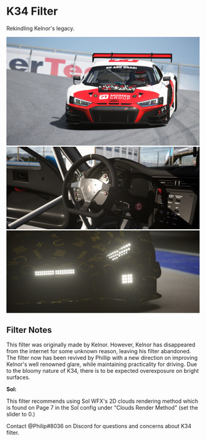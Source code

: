# K34 Filter
Rekindling Kelnor's legacy.

![](../../../src/kelnor/Screenshot_bk_audi_r8_lms_2019_sprint_ks_laguna_seca_18-8-121-13-58-47.png)
![](../../../src/kelnor/Screenshot_ier_porsche_911_gta_ks_laguna_seca_12-8-121-18-21-12.png)
![](../../../src/kelnor/Screenshot_bny_lamborghini_huracan_gt3_evo_monza_12-8-121-21-30-42.png)

## Filter Notes
This filter was originally made by Kelnor. However, Kelnor has disappeared from the internet for some unknown reason, leaving his filter abandoned. The filter now has been revived by Phillip with a new direction on improving Kelnor's well renowned glare, while maintaining practicality for driving. Due to the bloomy nature of K34, there is to be expected overexposure on bright surfaces.

**Sol:**

This filter recommends using Sol WFX's 2D clouds rendering method which is found on Page 7 in the Sol config under "Clouds Render Method" (set the slider to 0.)

Contact @Philip#8036 on Discord for questions and concerns about K34 filter.